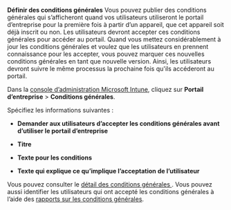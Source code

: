 **Définir des conditions générales**
Vous pouvez publier des conditions générales qui s’afficheront quand vos utilisateurs utiliseront le portail d’entreprise pour la première fois à partir d’un appareil, que cet appareil soit déjà inscrit ou non. Les utilisateurs devront accepter ces conditions générales pour accéder au portail. Quand vous mettez considérablement à jour les conditions générales et voulez que les utilisateurs en prennent connaissance pour les accepter, vous pouvez marquer ces nouvelles conditions générales en tant que nouvelle version. Ainsi, les utilisateurs devront suivre le même processus la prochaine fois qu'ils accéderont au portail.

Dans la [console d’administration Microsoft Intune](http://manage.microsoft.com), cliquez sur **Portail d’entreprise** &gt; **Conditions générales**.

Spécifiez les informations suivantes :

-   **Demander aux utilisateurs d’accepter les conditions générales avant d’utiliser le portail d’entreprise**

-   **Titre**

-   **Texte pour les conditions**

-   **Texte qui explique ce qu’implique l’acceptation de l’utilisateur**

Vous pouvez consulter le [détail des conditions générales ](https://technet.microsoft.com/library/mt405893.aspx).  Vous pouvez aussi identifier les utilisateurs qui ont accepté les conditions générales à l’aide des [rapports sur les conditions générales](https://technet.microsoft.com/library/dn646977.aspx).



<!--HONumber=May16_HO1-->


